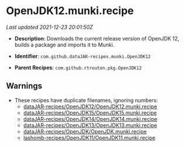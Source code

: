 # OpenJDK12.munki.recipe

_Last updated 2021-12-23 20:01:50Z_

- **Description**: Downloads the current release version of OpenJDK 12, builds a package and imports it to Munki.

- **Identifier**: `com.github.dataJAR-recipes.munki.OpenJDK12`

- **Parent Recipes**: `com.github.rtrouton.pkg.OpenJDK12`


## Warnings

- These recipes have duplicate filenames, ignoring numbers:
    - [dataJAR-recipes/OpenJDK12/OpenJDK12.munki.recipe](/autopkg-dupe-tracker/dataJAR-recipes/OpenJDK12/OpenJDK12.munki.recipe)
    - [dataJAR-recipes/OpenJDK15/OpenJDK15.munki.recipe](/autopkg-dupe-tracker/dataJAR-recipes/OpenJDK15/OpenJDK15.munki.recipe)
    - [dataJAR-recipes/OpenJDK14/OpenJDK14.munki.recipe](/autopkg-dupe-tracker/dataJAR-recipes/OpenJDK14/OpenJDK14.munki.recipe)
    - [dataJAR-recipes/OpenJDK13/OpenJDK13.munki.recipe](/autopkg-dupe-tracker/dataJAR-recipes/OpenJDK13/OpenJDK13.munki.recipe)
    - [dataJAR-recipes/OpenJDK/OpenJDK.munki.recipe](/autopkg-dupe-tracker/dataJAR-recipes/OpenJDK/OpenJDK.munki.recipe)
    - [lashomb-recipes/OpenJDK11/OpenJDK11.munki.recipe](/autopkg-dupe-tracker/lashomb-recipes/OpenJDK11/OpenJDK11.munki.recipe)